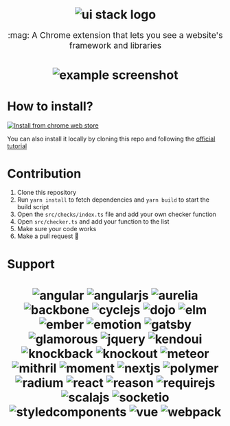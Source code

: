 <h1 align="center">
  <img src="https://i.imgur.com/rr3Otln.png" alt="ui stack logo" title="UI Stack logo">
  <br>
</h1>
<p align="center" style="font-size: 1.2rem;">:mag: A Chrome extension that lets you see a website's framework and libraries</p>

<h1 align="center">
  <img src="https://i.imgur.com/qqGLEFs.png" alt="example screenshot" title="Example screenshot">
  <br>
</h1>

# How to install?

[![Install from chrome web store](https://developer.chrome.com/webstore/images/ChromeWebStore_Badge_v2_340x96.png)](https://chrome.google.com/webstore/detail/ui-stack/ijagbooglignnjecmjnmdfapfbgblkdk)

You can also install it locally by cloning this repo and following the [official tutorial](https://developer.chrome.com/extensions/getstarted#unpacked)

# Contribution

1. Clone this repository
2. Run `yarn install` to fetch dependencies and `yarn build` to start the build script
3. Open the `src/checks/index.ts` file and add your own checker function
4. Open `src/checker.ts` and add your function to the list
5. Make sure your code works
6. Make a pull request :rocket:

# Support

<h1 align="center">
  <img src="https://raw.githubusercontent.com/gigobyte/ui-stack/master/images/angular.png" alt="angular" title="Angular">
  <img src="https://raw.githubusercontent.com/gigobyte/ui-stack/master/images/angularjs.png" alt="angularjs" title="AngularJS">
  <img src="https://raw.githubusercontent.com/gigobyte/ui-stack/master/images/aurelia.png" alt="aurelia" title="Aurelia">
  <img src="https://raw.githubusercontent.com/gigobyte/ui-stack/master/images/backbone.png" alt="backbone" title="Backbone.js">
  <img src="https://raw.githubusercontent.com/gigobyte/ui-stack/master/images/cyclejs.png" alt="cyclejs" title="Cycle.js">
  <img src="https://raw.githubusercontent.com/gigobyte/ui-stack/master/images/dojo.png" alt="dojo" title="Dojo">
  <img src="https://raw.githubusercontent.com/gigobyte/ui-stack/master/images/elm.png" alt="elm" title="Elm">
  <img src="https://raw.githubusercontent.com/gigobyte/ui-stack/master/images/ember.png" alt="ember" title="Ember.js">
  <img src="https://raw.githubusercontent.com/gigobyte/ui-stack/master/images/emotion.png" alt="emotion" title="emotion">
  <img src="https://raw.githubusercontent.com/gigobyte/ui-stack/master/images/gatsby.png" alt="gatsby" title="Gatsby">
  <img src="https://raw.githubusercontent.com/gigobyte/ui-stack/master/images/glamorous.png" alt="glamorous" title="glamorous">
  <img src="https://raw.githubusercontent.com/gigobyte/ui-stack/master/images/jquery.png" alt="jquery" title="jQuery">
  <img src="https://raw.githubusercontent.com/gigobyte/ui-stack/master/images/kendoui.png" alt="kendoui" title="KendoUI">
  <img src="https://raw.githubusercontent.com/gigobyte/ui-stack/master/images/knockback.png" alt="knockback" title="Knockback.js">
  <img src="https://raw.githubusercontent.com/gigobyte/ui-stack/master/images/knockout.png" alt="knockout" title="Knockout">
  <img src="https://raw.githubusercontent.com/gigobyte/ui-stack/master/images/meteor.png" alt="meteor" title="Meteor">
  <img src="https://raw.githubusercontent.com/gigobyte/ui-stack/master/images/mithril.png" alt="mithril" title="Mithril">
  <img src="https://raw.githubusercontent.com/gigobyte/ui-stack/master/images/moment.png" alt="moment" title="Moment.js">
  <img src="https://raw.githubusercontent.com/gigobyte/ui-stack/master/images/nextjs.png" alt="nextjs" title="Next.js">
  <img src="https://raw.githubusercontent.com/gigobyte/ui-stack/master/images/polymer.png" alt="polymer" title="Polymer">
  <img src="https://raw.githubusercontent.com/gigobyte/ui-stack/master/images/radium.png" alt="radium" title="Radium">
  <img src="https://raw.githubusercontent.com/gigobyte/ui-stack/master/images/react.png" alt="react" title="React">
  <img src="https://raw.githubusercontent.com/gigobyte/ui-stack/master/images/reason.png" alt="reason" title="Reason">
  <img src="https://raw.githubusercontent.com/gigobyte/ui-stack/master/images/requirejs.png" alt="requirejs" title="RequireJS">
  <img src="https://raw.githubusercontent.com/gigobyte/ui-stack/master/images/scalajs.png" alt="scalajs" title="Scala.js">
  <img src="https://raw.githubusercontent.com/gigobyte/ui-stack/master/images/socketio.png" alt="socketio" title="socket.io">
  <img src="https://raw.githubusercontent.com/gigobyte/ui-stack/master/images/styledcomponents.png" alt="styledcomponents" title="styled-components">
  <img src="https://raw.githubusercontent.com/gigobyte/ui-stack/master/images/vue.png" alt="vue" title="Vue">
  <img src="https://raw.githubusercontent.com/gigobyte/ui-stack/master/images/webpack.png" alt="webpack" title="Webpack">
  <br />
</h1>
